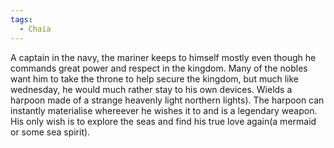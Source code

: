```yaml
---
tags:
  - Chaia
---
```

A captain in the navy, the mariner keeps to himself mostly even though he commands great power and respect in the kingdom. Many of the nobles want him to take the throne to help secure the kingdom, but much like wednesday, he would much rather stay to his own devices. Wields a harpoon made of a strange heavenly light northern lights). The harpoon can instantly materialise whereever he wishes it to and is a legendary weapon. His only wish is to explore the seas and find his true love again(a mermaid or some sea spirit).